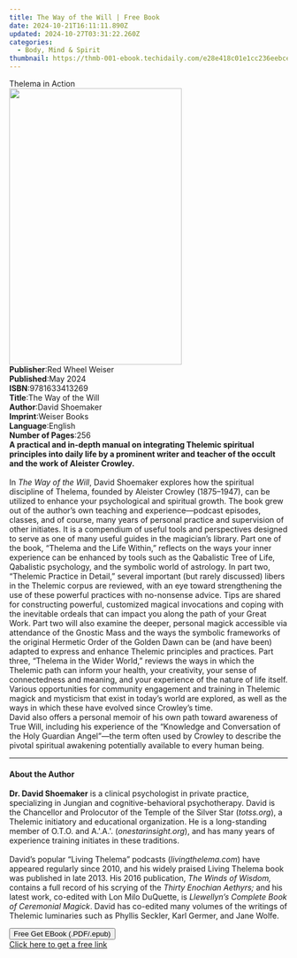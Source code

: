 ```yaml
---
title: The Way of the Will | Free Book
date: 2024-10-21T16:11:11.890Z
updated: 2024-10-27T03:31:22.260Z
categories:
  - Body, Mind & Spirit
thumbnail: https://thmb-001-ebook.techidaily.com/e28e418c01e1cc236eebce271b90f9a01ec95e392a095941156a47b834b96230.jpg
---
```

<main id="book-container">
  <div class="flex flex-col">
    <div class="book-brief flex-1 py-6 px-4 sm:p-6 md:py-10 md:px-8">
      <!-- brief-->
      <div class="book-brief-main">Thelema in Action</div>
    </div>
    <div
      class="book-meta-info flex-1 grid gap-4 col-start-1 col-end-3 row-start-1 sm:mb-6 sm:grid-cols-4 lg:gap-6 lg:col-start-2 lg:row-end-6 lg:row-span-6 lg:mb-0"
    >
      <div
        class="book-meta-info-left place-content-center mt-4 p-4 text-sm leading-6 col-start-2 col-span-2 dark:text-slate-400"
      >
        <img
          class="w-full h-500 object-cover rounded-lg sm:h-255 sm:col-span-2 lg:col-span-full"
          src="https://img-001-ebook.techidaily.com/990504971862c84d3c58f8faa2967cc7cfff17f4a495b962182da466dac9e89b.jpg"
          alt=""
          width="312"
          height="500"
        />
      </div>
      <div
        class="book-meta-info-right mt-2 col-start-1 row-start-2 col-span-3 self-center"
      >
        <!-- meta data  -->
        <div class="flex flex-col px-4 md:px-8">
          <div class="flex-1">
            <strong>Publisher</strong>:<span class="px-2"
              >Red Wheel Weiser</span
            >
          </div>
          <div class="flex-1">
            <strong>Published</strong>:<span class="px-2">May 2024</span>
          </div>
          <div class="flex-1">
            <strong>ISBN</strong>:<span class="px-2">9781633413269</span>
          </div>
          <div class="flex-1">
            <strong>Title</strong>:<span class="px-2">The Way of the Will</span>
          </div>
          <div class="flex-1">
            <strong>Author</strong>:<span class="px-2">David Shoemaker</span>
          </div>
          <div class="flex-1">
            <strong>Imprint</strong>:<span class="px-2">Weiser Books</span>
          </div>
          <div class="flex-1">
            <strong>Language</strong>:<span class="px-2">English</span>
          </div>
          <div class="flex-1">
            <strong>Number of Pages</strong>:<span class="px-2">256</span>
          </div>
        </div>
      </div>
    </div>
    <div class="book-description flex-1 py-6 px-4 sm:p-6 md:py-10 md:px-8">
      <div class="book-description-main">
        <div accordion-content="" id="description">
          <b
            >A practical and in-depth manual on integrating Thelemic spiritual
            principles into daily life by a prominent writer and teacher of the
            occult and the work of Aleister Crowley.</b
          ><br />
          &nbsp;<br />
          In <i>The Way of the Will</i>, David Shoemaker explores how the
          spiritual discipline of Thelema, founded by Aleister Crowley
          (1875–1947), can be utilized to enhance your psychological and
          spiritual growth. The book grew out of the author’s own teaching and
          experience—podcast episodes, classes, and of course, many years of
          personal practice and supervision of other initiates. It is a
          compendium of useful tools and perspectives designed to serve as one
          of many useful guides in the magician’s library. Part one of the book,
          “Thelema and the Life Within,” reflects on the ways your inner
          experience can be enhanced by tools such as the Qabalistic Tree of
          Life, Qabalistic psychology, and the symbolic world of astrology. In
          part two, “Thelemic Practice in Detail,” several important (but rarely
          discussed) libers in the Thelemic corpus are reviewed, with an eye
          toward strengthening the use of these powerful practices with
          no-nonsense advice. Tips are shared for constructing powerful,
          customized magical invocations and coping with the inevitable ordeals
          that can impact you along the path of your Great Work. Part two will
          also examine the deeper, personal magick accessible via attendance of
          the Gnostic Mass and the ways the symbolic frameworks of the original
          Hermetic Order of the Golden Dawn can be (and have been) adapted to
          express and enhance Thelemic principles and practices. Part three,
          “Thelema in the Wider World,” reviews the ways in which the Thelemic
          path can inform your health, your creativity, your sense of
          connectedness and meaning, and your experience of the nature of life
          itself. Various opportunities for community engagement and training in
          Thelemic magick and mysticism that exist in today’s world are
          explored, as well as the ways in which these have evolved since
          Crowley’s time. <br />
          David also offers a personal memoir of his own path toward awareness
          of True Will, including his experience of the “Knowledge and
          Conversation of the Holy Guardian Angel”—the term often used by
          Crowley to describe the pivotal spiritual awakening potentially
          available to every human being.
        </div>
        <div class="accordion-fader"></div>
      </div>
    </div>
    <div class="book-excerpts flex-1 py-6 px-4 sm:p-6 md:py-10 md:px-8">
      <!-- excerpts-->
      <div class="book-excerpts-main">
        <hr />
        <h4 class="placeholder placeholder-heading">
          <span>About the Author</span>
        </h4>
        <p></p>
        <p>
          <b>Dr. David Shoemaker</b> is a clinical psychologist in private
          practice, specializing in Jungian and cognitive-behavioral
          psychotherapy. David is the Chancellor and Prolocutor of the Temple of
          the Silver Star (<i>totss.org</i>), a Thelemic initiatory and
          educational organization. He is a long-standing member of O.T.O.
          and&nbsp;A.'.A.'.&nbsp;(<i>onestarinsight.org</i>), and has many years
          of experience training initiates in these traditions.<br /><br />
          David’s popular “Living Thelema” podcasts (<i>livingthelema.com</i>)
          have appeared regularly since 2010, and his widely praised Living
          Thelema book was published in late 2013. His 2016 publication,
          <i>The Winds of Wisdom,</i> contains a full record of his scrying of
          the <i>Thirty Enochian Aethyrs;</i>&nbsp;and his latest work,
          co-edited with Lon Milo DuQuette, is
          <i>Llewellyn’s Complete Book of Ceremonial Magick</i>. David has
          co-edited many volumes of the writings of Thelemic luminaries such as
          Phyllis Seckler, Karl Germer, and Jane Wolfe.
        </p>
        <p></p>
      </div>
    </div>
    <div
      class="book-about-author flex-1 py-6 px-4 sm:p-6 md:py-10 md:px-8"
    ></div>
    <div class="book-free-get flex-1 py-6 px-4 sm:p-6 md:py-10 md:px-8">
      <button
        id="btn-free-get"
        class="bg-blue-500 hover:bg-blue-700 text-white font-bold py-2 px-4 rounded"
      >
        Free Get EBook (.PDF/.epub)
      </button>
      <div id="countdown-display" class="px-2 text-lg mt-2"></div>
      <a
        id="free-link"
        class="hidden bg-blue-500 hover:bg-blue-700 text-white font-bold py-2 px-4 rounded"
        href="https://www.ebooks.com/en-us/book/211015379/the-way-of-the-will/david-shoemaker/"
        target="_blank"
        >Click here to get a free link</a
      >
    </div>
    <script>
      let countdownTime = 0;
      let countdownInterval = null;
      document
        .getElementById('btn-free-get')
        .addEventListener('click', startCountdown);
      function startCountdown() {
        countdownTime = new Date().getTime() + 60000 * 3;
        countdownInterval = setInterval(updateCountdown, 1000);
        document.getElementById('btn-free-get').disabled = true;
        document
          .getElementById('btn-free-get')
          .classList.add('bg-gray-500', 'cursor-not-allowed');
      }
      function updateCountdown() {
        let currentTime = new Date().getTime();
        let timeLeft = countdownTime - currentTime;
        let secondsLeft = Math.floor(timeLeft / 1000);
        document.getElementById('countdown-display').innerHTML =
          `Remaining time: ${secondsLeft} seconds.`;
        if (secondsLeft <= 0) {
          clearInterval(countdownInterval);
          document.getElementById('btn-free-get').classList.add('hidden');
          document.getElementById('free-link').classList.remove('hidden');
          document.getElementById('countdown-display').innerHTML = '';
        }
      }
    </script>
  </div>
</main>

<ins class="adsbygoogle"
      style="display:block"
      data-ad-client="ca-pub-7571918770474297"
      data-ad-slot="8358498916"
      data-ad-format="auto"
      data-full-width-responsive="true"></ins>
    